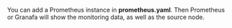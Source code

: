You can add a Prometheus instance in **prometheus.yaml**. Then Prometheus or Granafa will show the monitoring data, as well as the source node.